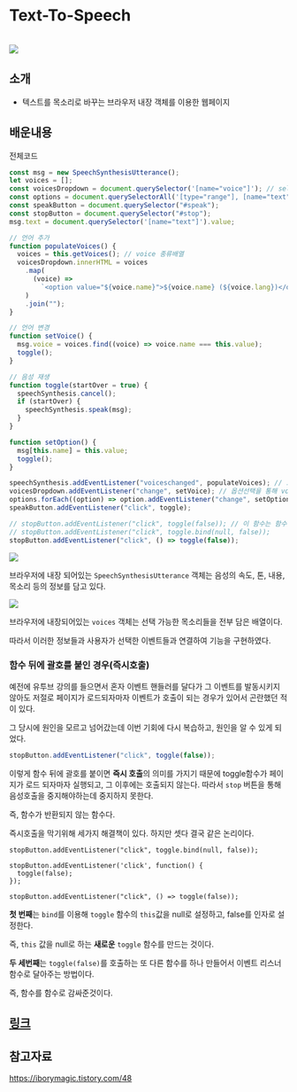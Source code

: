 # Text-To-Speech

<br>

<img src="https://i.postimg.cc/rpXn8m3H/image.png">

## 소개

- 텍스트를 목소리로 바꾸는 브라우저 내장 객체를 이용한 웹페이지

## 배운내용

전체코드

```js
const msg = new SpeechSynthesisUtterance();
let voices = [];
const voicesDropdown = document.querySelector('[name="voice"]'); // select
const options = document.querySelectorAll('[type="range"], [name="text"]');
const speakButton = document.querySelector("#speak");
const stopButton = document.querySelector("#stop");
msg.text = document.querySelector('[name="text"]').value;

// 언어 추가
function populateVoices() {
  voices = this.getVoices(); // voice 종류배열
  voicesDropdown.innerHTML = voices
    .map(
      (voice) =>
        `<option value="${voice.name}">${voice.name} (${voice.lang})</option>`
    )
    .join("");
}

// 언어 변경
function setVoice() {
  msg.voice = voices.find((voice) => voice.name === this.value);
  toggle();
}

// 음성 재생
function toggle(startOver = true) {
  speechSynthesis.cancel();
  if (startOver) {
    speechSynthesis.speak(msg);
  }
}

function setOption() {
  msg[this.name] = this.value;
  toggle();
}

speechSynthesis.addEventListener("voiceschanged", populateVoices); // 보이스들이 처음 설치될 때 발생
voicesDropdown.addEventListener("change", setVoice); // 옵션선택을 통해 voice가 변경된 경우
options.forEach((option) => option.addEventListener("change", setOption));
speakButton.addEventListener("click", toggle);

// stopButton.addEventListener("click", toggle(false)); // 이 함수는 함수를 반환하지 않는다. 페이지 로드시 최초 1회만 발동
// stopButton.addEventListener("click", toggle.bind(null, false));
stopButton.addEventListener("click", () => toggle(false));
```

<img src="https://i.postimg.cc/765Y4wcf/image.png">

브라우저에 내장 되어있는 `SpeechSynthesisUtterance` 객체는 음성의 속도, 톤, 내용, 목소리 등의 정보를 담고 있다.

<img src="https://i.postimg.cc/KYgnYSCs/console-lo-voices.png">

브라우저에 내장되어있는 `voices` 객체는 선택 가능한 목소리들을 전부 담은 배열이다.

따라서 이러한 정보들과 사용자가 선택한 이벤트들과 연결하여 기능을 구현하였다.

### 함수 뒤에 괄호를 붙인 경우(즉시호출)

예전에 유투브 강의를 들으면서 혼자 이벤트 핸들러를 달다가 그 이벤트를 발동시키지 않아도 저절로 페이지가 로드되자마자 이벤트가 호출이 되는 경우가 있어서 곤란했던 적이 있다.

그 당시에 원인을 모르고 넘어갔는데 이번 기회에 다시 복습하고, 원인을 알 수 있게 되었다.

```js
stopButton.addEventListener("click", toggle(false));
```

이렇게 함수 뒤에 괄호를 붙이면 **즉시 호출**의 의미를 가지기 때문에 toggle함수가 페이지가 로드 되자마자 실행되고, 그 이후에는 호출되지 않는다. 따라서 `stop` 버튼을 통해 음성호출을 중지해야하는데 중지하지 못한다.

즉, 함수가 반환되지 않는 함수다.

즉시호출을 막기위해 세가지 해결책이 있다. 하지만 셋다 결국 같은 논리이다.

```
stopButton.addEventListener("click", toggle.bind(null, false));

stopButton.addEventListener('click', function() {
  toggle(false);
});

stopButton.addEventListener("click", () => toggle(false));
```

**첫 번째**는 `bind`를 이용해 `toggle` 함수의 `this`값을 null로 설정하고, false를 인자로 설정한다.

즉, `this` 값을 null로 하는 **새로운** `toggle` 함수를 만드는 것이다.

**두 세번째**는 `toggle(false)`를 호출하는 또 다른 함수를 하나 만들어서 이벤트 리스너 함수로 달아주는 방법이다.

즉, 함수를 함수로 감싸준것이다.

## [링크](https://stupendous-bavarois-c69c6b.netlify.app)

## 참고자료

https://iborymagic.tistory.com/48
